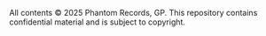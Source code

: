All contents © 2025 Phantom Records, GP. This repository contains confidential material and is subject to copyright.

